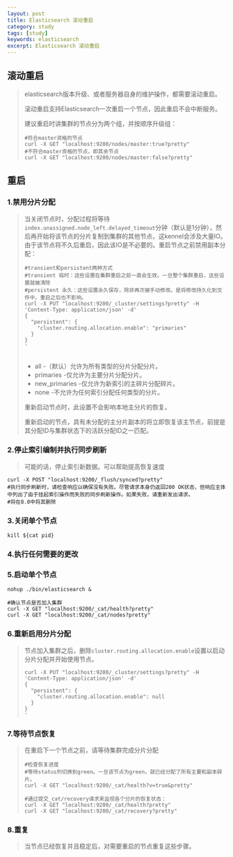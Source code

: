 ```yaml
--- 
layout: post 
title: Elasticsearch 滚动重启
category: study 
tags: [study] 
keywords: elasticsearch 
excerpt: Elasticsearch 滚动重启
--- 
```


## 滚动重启

> elasticsearch版本升级、或者服务器自身的维护操作，都需要滚动重启。
>
> 滚动重启支持Elasticsearch一次重启一个节点，因此重启不会中断服务。
>
> 建议重启时讲集群的节点分为两个组，并按顺序升级组：
>
> ```shell
> #符合master资格的节点
> curl -X GET "localhost:9200/nodes/master:true?pretty"
> #不符合master资格的节点，即其余节点
> curl -X GET "localhost:9200/nodes/master:false?pretty"
> ```

## 重启

### 1.禁用分片分配

> 当关闭节点时，分配过程将等待```index.unassigned.node_left.delayed_timeout```分钟（默认是1分钟），然后再开始将该节点的分片复制到集群的其他节点，这kennel会涉及大量IO。由于该节点将不久后重启，因此该IO是不必要的。重启节点之前禁用副本分配：
>
> ```shell
> #transient和persistent两种方式
> #transient 临时：这些设置在集群重启之前一直会生效。一旦整个集群重启，这些设置就被清除
> #persistent 永久：这些设置永久保存，除非再次被手动修改。是将修改持久化到文件中，重启之后也不影响。
> curl -X PUT "localhost:9200/_cluster/settings?pretty" -H 'Content-Type: application/json' -d'
> {
>   "persistent": {
>     "cluster.routing.allocation.enable": "primaries"
>   }
> }
> '
> 
> 
> ```
>
> - all -（默认）允许为所有类型的分片分配分片。
> - primaries -仅允许为主要分片分配分片。
> - new_primaries -仅允许为新索引的主碎片分配碎片。
> - none -不允许为任何索引分配任何类型的分片。
>
> 重新启动节点时，此设置不会影响本地主分片的恢复。
>
> 重新启动的节点，具有未分配的主分片副本的将立即恢复该主节点，前提是其分配ID与集群状态下的活跃分配ID之一匹配。

### 2.停止索引编制并执行同步刷新

> 可能的话，停止索引新数据。可以帮助提高恢复速度

```shell
curl -X POST "localhost:9200/_flush/synced?pretty"
#执行同步刷新时，请检查响应以确保没有失败。尽管请求本身仍返回200 OK状态，但响应主体中列出了由于挂起索引操作而失败的同步刷新操作。如果失败，请重新发出请求。
#将在8.0中将其删除
```

### 3.关闭单个节点

```shell
kill ${cat pid}
```

### 4.执行任何需要的更改

### 5.启动单个节点

```shell
nohup ./bin/elasticsearch &
```

```shell
#确认节点是否加入集群
curl -X GET "localhost:9200/_cat/health?pretty"
curl -X GET "localhost:9200/_cat/nodes?pretty"

```

### 6.重新启用分片分配

> 节点加入集群之后，删除```cluster.routing.allocation.enable```设置以启动分片分配并开始使用节点。
>
> ```shell
> curl -X PUT "localhost:9200/_cluster/settings?pretty" -H 'Content-Type: application/json' -d'
> {
>   "persistent": {
>     "cluster.routing.allocation.enable": null
>   }
> }
> '
> 
> ```

### 7.等待节点恢复

> 在重启下一个节点之前，请等待集群完成分片分配
>
> ```shell
> #检查恢复进度
> #等待status列切换到green。一旦该节点为green，就已经分配了所有主要和副本碎片。
> curl -X GET "localhost:9200/_cat/health?v=true&pretty"
> 
> #通过提交_cat/recovery请求来监视各个分片的恢复状态：
> curl -X GET "localhost:9200/_cat/health?pretty"
> curl -X GET "localhost:9200/_cat/recovery?pretty"
> 
> ```

### 8.重复

> 当节点已经恢复并且稳定后，对需要重启的节点重复这些步骤。

